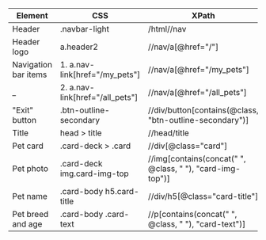 Element      | CSS          | XPath
-------------|--------------|-------------
Header |.navbar-light | /html//nav
Header logo | a.header2 | //nav/a[@href="/"]
Navigation bar items | 1. a.nav-link[href="/my_pets"] | //nav/a[@href="/my_pets"]
 _ | 2. a.nav-link[href="/all_pets"] | //nav/a[@href="/all_pets"]
"Exit" button | .btn-outline-secondary | //div/button[contains(@class, "btn-outline-secondary")]
Title | head > title | //head/title
Pet card | .card-deck > .card | //div[@class="card"]
Pet photo | .card-deck img.card-img-top | //img[contains(concat(" ", @class, " "), "card-img-top")]
Pet name | .card-body h5.card-title | //div/h5[@class="card-title"]
Pet breed and age | .card-body .card-text | //p[contains(concat(" ", @class, " "), "card-text")]

